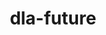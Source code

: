 ---
title: "dla-future"
layout: cache
categories: [package, develop]
meta: {"versions": ["0.5.0", "0.6.0"], "compilers": ["gcc@=11.4.0"], "oss": ["ubuntu22.04"], "platforms": ["linux"], "targets": ["neoverse_v1", "neoverse_v2", "x86_64_v3"], "stacks": ["e4s", "e4s-neoverse-v2", "e4s-neoverse_v1", "root"], "num_specs": 29, "num_specs_by_stack": {"e4s-neoverse_v1": 8, "root": 29, "e4s-neoverse-v2": 8, "e4s": 13}}
spec_details: [{"hash": "eofv2la5t2ekdzzdnz6bln6cmphv6bmr", "compiler": "gcc@=11.4.0", "versions": ["0.5.0"], "os": "ubuntu22.04", "platform": "linux", "target": "neoverse_v1", "variants": ["build_system=cmake", "build_type=Release", "~cuda", "~doc", "generator=ninja", "~hdf5", "~ipo", "~miniapps", "~mpi_gpu_aware", "~rocm", "+scalapack", "+shared"], "stacks": ["e4s-neoverse_v1", "root"], "size": "-", "tarball": "https://binaries.spack.io/develop/build_cache/linux-ubuntu22.04-neoverse_v1/gcc-11.4.0/dla-future-0.5.0/linux-ubuntu22.04-neoverse_v1-gcc-11.4.0-dla-future-0.5.0-eofv2la5t2ekdzzdnz6bln6cmphv6bmr.spack"}, {"hash": "eyzlympdtovacgotlnb4us7ksesyo63k", "compiler": "gcc@=11.4.0", "versions": ["0.6.0"], "os": "ubuntu22.04", "platform": "linux", "target": "neoverse_v1", "variants": ["build_system=cmake", "build_type=Release", "~cuda", "~doc", "generator=ninja", "~hdf5", "~ipo", "~miniapps", "~mpi_gpu_aware", "~rocm", "+scalapack", "+shared"], "stacks": ["e4s-neoverse_v1", "root"], "size": "-", "tarball": "https://binaries.spack.io/develop/build_cache/linux-ubuntu22.04-neoverse_v1/gcc-11.4.0/dla-future-0.6.0/linux-ubuntu22.04-neoverse_v1-gcc-11.4.0-dla-future-0.6.0-eyzlympdtovacgotlnb4us7ksesyo63k.spack"}, {"hash": "2m4bwqdi3vbvoe2k7w7k4dw6k3tbz6gj", "compiler": "gcc@=11.4.0", "versions": ["0.5.0"], "os": "ubuntu22.04", "platform": "linux", "target": "neoverse_v1", "variants": ["build_system=cmake", "build_type=Release", "~cuda", "~doc", "generator=ninja", "~hdf5", "~ipo", "~miniapps", "~mpi_gpu_aware", "~rocm", "+scalapack", "+shared"], "stacks": ["e4s-neoverse_v1", "root"], "size": "-", "tarball": "https://binaries.spack.io/develop/build_cache/linux-ubuntu22.04-neoverse_v1/gcc-11.4.0/dla-future-0.5.0/linux-ubuntu22.04-neoverse_v1-gcc-11.4.0-dla-future-0.5.0-2m4bwqdi3vbvoe2k7w7k4dw6k3tbz6gj.spack"}, {"hash": "sdgpad7h7sexiajweoyblxsuacjt76it", "compiler": "gcc@=11.4.0", "versions": ["0.5.0"], "os": "ubuntu22.04", "platform": "linux", "target": "neoverse_v1", "variants": ["build_system=cmake", "build_type=Release", "~cuda", "~doc", "generator=ninja", "~hdf5", "~ipo", "~miniapps", "~mpi_gpu_aware", "~rocm", "+scalapack", "+shared"], "stacks": ["e4s-neoverse_v1", "root"], "size": "-", "tarball": "https://binaries.spack.io/develop/build_cache/linux-ubuntu22.04-neoverse_v1/gcc-11.4.0/dla-future-0.5.0/linux-ubuntu22.04-neoverse_v1-gcc-11.4.0-dla-future-0.5.0-sdgpad7h7sexiajweoyblxsuacjt76it.spack"}, {"hash": "6f7iatze6b2cc3os6rc4don747l6gcye", "compiler": "gcc@=11.4.0", "versions": ["0.5.0"], "os": "ubuntu22.04", "platform": "linux", "target": "neoverse_v1", "variants": ["build_system=cmake", "build_type=Release", "~cuda", "~doc", "generator=ninja", "~hdf5", "~ipo", "~miniapps", "~mpi_gpu_aware", "~rocm", "+scalapack", "+shared"], "stacks": ["e4s-neoverse_v1", "root"], "size": "-", "tarball": "https://binaries.spack.io/develop/build_cache/linux-ubuntu22.04-neoverse_v1/gcc-11.4.0/dla-future-0.5.0/linux-ubuntu22.04-neoverse_v1-gcc-11.4.0-dla-future-0.5.0-6f7iatze6b2cc3os6rc4don747l6gcye.spack"}, {"hash": "sf3b4bf6ln4jgbb4krfmfrrl6irwd352", "compiler": "gcc@=11.4.0", "versions": ["0.5.0"], "os": "ubuntu22.04", "platform": "linux", "target": "neoverse_v1", "variants": ["build_system=cmake", "build_type=Release", "~cuda", "~doc", "generator=ninja", "~hdf5", "~ipo", "~miniapps", "~mpi_gpu_aware", "~rocm", "+scalapack", "+shared"], "stacks": ["e4s-neoverse_v1", "root"], "size": "-", "tarball": "https://binaries.spack.io/develop/build_cache/linux-ubuntu22.04-neoverse_v1/gcc-11.4.0/dla-future-0.5.0/linux-ubuntu22.04-neoverse_v1-gcc-11.4.0-dla-future-0.5.0-sf3b4bf6ln4jgbb4krfmfrrl6irwd352.spack"}, {"hash": "mfdbrlbgnktnlbxn2m7daucojesdcprr", "compiler": "gcc@=11.4.0", "versions": ["0.5.0"], "os": "ubuntu22.04", "platform": "linux", "target": "neoverse_v1", "variants": ["build_system=cmake", "build_type=Release", "~cuda", "~doc", "generator=ninja", "~hdf5", "~ipo", "~miniapps", "~mpi_gpu_aware", "~rocm", "+scalapack", "+shared"], "stacks": ["e4s-neoverse_v1", "root"], "size": "-", "tarball": "https://binaries.spack.io/develop/build_cache/linux-ubuntu22.04-neoverse_v1/gcc-11.4.0/dla-future-0.5.0/linux-ubuntu22.04-neoverse_v1-gcc-11.4.0-dla-future-0.5.0-mfdbrlbgnktnlbxn2m7daucojesdcprr.spack"}, {"hash": "ldwzlpul5iue5ljpjcygjdr3md47essj", "compiler": "gcc@=11.4.0", "versions": ["0.5.0"], "os": "ubuntu22.04", "platform": "linux", "target": "neoverse_v1", "variants": ["build_system=cmake", "build_type=Release", "~cuda", "~doc", "generator=ninja", "~hdf5", "~ipo", "~miniapps", "~mpi_gpu_aware", "~rocm", "+scalapack", "+shared"], "stacks": ["e4s-neoverse_v1", "root"], "size": "-", "tarball": "https://binaries.spack.io/develop/build_cache/linux-ubuntu22.04-neoverse_v1/gcc-11.4.0/dla-future-0.5.0/linux-ubuntu22.04-neoverse_v1-gcc-11.4.0-dla-future-0.5.0-ldwzlpul5iue5ljpjcygjdr3md47essj.spack"}, {"hash": "jin3ewncfvlrtu4q24owhj5vmj5bd6hb", "compiler": "gcc@=11.4.0", "versions": ["0.5.0"], "os": "ubuntu22.04", "platform": "linux", "target": "neoverse_v2", "variants": ["build_system=cmake", "build_type=Release", "~cuda", "~doc", "generator=ninja", "~hdf5", "~ipo", "~miniapps", "~mpi_gpu_aware", "~rocm", "+scalapack", "+shared"], "stacks": ["e4s-neoverse-v2", "root"], "size": "-", "tarball": "https://binaries.spack.io/develop/build_cache/linux-ubuntu22.04-neoverse_v2/gcc-11.4.0/dla-future-0.5.0/linux-ubuntu22.04-neoverse_v2-gcc-11.4.0-dla-future-0.5.0-jin3ewncfvlrtu4q24owhj5vmj5bd6hb.spack"}, {"hash": "kzvd6ruusxozs3s25ehltx3jrkdwjd3z", "compiler": "gcc@=11.4.0", "versions": ["0.5.0"], "os": "ubuntu22.04", "platform": "linux", "target": "neoverse_v2", "variants": ["build_system=cmake", "build_type=Release", "~cuda", "~doc", "generator=ninja", "~hdf5", "~ipo", "~miniapps", "~mpi_gpu_aware", "~rocm", "+scalapack", "+shared"], "stacks": ["e4s-neoverse-v2", "root"], "size": "-", "tarball": "https://binaries.spack.io/develop/build_cache/linux-ubuntu22.04-neoverse_v2/gcc-11.4.0/dla-future-0.5.0/linux-ubuntu22.04-neoverse_v2-gcc-11.4.0-dla-future-0.5.0-kzvd6ruusxozs3s25ehltx3jrkdwjd3z.spack"}, {"hash": "3lhu7b75dcmunviyp6jnsundxjf7qm6f", "compiler": "gcc@=11.4.0", "versions": ["0.5.0"], "os": "ubuntu22.04", "platform": "linux", "target": "neoverse_v2", "variants": ["build_system=cmake", "build_type=Release", "~cuda", "~doc", "generator=ninja", "~hdf5", "~ipo", "~miniapps", "~mpi_gpu_aware", "~rocm", "+scalapack", "+shared"], "stacks": ["e4s-neoverse-v2", "root"], "size": "-", "tarball": "https://binaries.spack.io/develop/build_cache/linux-ubuntu22.04-neoverse_v2/gcc-11.4.0/dla-future-0.5.0/linux-ubuntu22.04-neoverse_v2-gcc-11.4.0-dla-future-0.5.0-3lhu7b75dcmunviyp6jnsundxjf7qm6f.spack"}, {"hash": "utxu54tk4ottwkt4xkhrngywn2emmauq", "compiler": "gcc@=11.4.0", "versions": ["0.6.0"], "os": "ubuntu22.04", "platform": "linux", "target": "neoverse_v2", "variants": ["build_system=cmake", "build_type=Release", "~cuda", "~doc", "generator=ninja", "~hdf5", "~ipo", "~miniapps", "~mpi_gpu_aware", "~rocm", "+scalapack", "+shared"], "stacks": ["e4s-neoverse-v2", "root"], "size": "-", "tarball": "https://binaries.spack.io/develop/build_cache/linux-ubuntu22.04-neoverse_v2/gcc-11.4.0/dla-future-0.6.0/linux-ubuntu22.04-neoverse_v2-gcc-11.4.0-dla-future-0.6.0-utxu54tk4ottwkt4xkhrngywn2emmauq.spack"}, {"hash": "sp6uerzgdbu37wzs4x5p333oenwdc27o", "compiler": "gcc@=11.4.0", "versions": ["0.5.0"], "os": "ubuntu22.04", "platform": "linux", "target": "neoverse_v2", "variants": ["build_system=cmake", "build_type=Release", "~cuda", "~doc", "generator=ninja", "~hdf5", "~ipo", "~miniapps", "~mpi_gpu_aware", "~rocm", "+scalapack", "+shared"], "stacks": ["e4s-neoverse-v2", "root"], "size": "-", "tarball": "https://binaries.spack.io/develop/build_cache/linux-ubuntu22.04-neoverse_v2/gcc-11.4.0/dla-future-0.5.0/linux-ubuntu22.04-neoverse_v2-gcc-11.4.0-dla-future-0.5.0-sp6uerzgdbu37wzs4x5p333oenwdc27o.spack"}, {"hash": "trocg3lmkbznp37gyqmrp2rlzxfi6s4j", "compiler": "gcc@=11.4.0", "versions": ["0.5.0"], "os": "ubuntu22.04", "platform": "linux", "target": "neoverse_v2", "variants": ["build_system=cmake", "build_type=Release", "~cuda", "~doc", "generator=ninja", "~hdf5", "~ipo", "~miniapps", "~mpi_gpu_aware", "~rocm", "+scalapack", "+shared"], "stacks": ["e4s-neoverse-v2", "root"], "size": "-", "tarball": "https://binaries.spack.io/develop/build_cache/linux-ubuntu22.04-neoverse_v2/gcc-11.4.0/dla-future-0.5.0/linux-ubuntu22.04-neoverse_v2-gcc-11.4.0-dla-future-0.5.0-trocg3lmkbznp37gyqmrp2rlzxfi6s4j.spack"}, {"hash": "hxhiwdmzcvbrgwnacn3tqdx4tbwlf2ke", "compiler": "gcc@=11.4.0", "versions": ["0.5.0"], "os": "ubuntu22.04", "platform": "linux", "target": "neoverse_v2", "variants": ["build_system=cmake", "build_type=Release", "~cuda", "~doc", "generator=ninja", "~hdf5", "~ipo", "~miniapps", "~mpi_gpu_aware", "~rocm", "+scalapack", "+shared"], "stacks": ["e4s-neoverse-v2", "root"], "size": "-", "tarball": "https://binaries.spack.io/develop/build_cache/linux-ubuntu22.04-neoverse_v2/gcc-11.4.0/dla-future-0.5.0/linux-ubuntu22.04-neoverse_v2-gcc-11.4.0-dla-future-0.5.0-hxhiwdmzcvbrgwnacn3tqdx4tbwlf2ke.spack"}, {"hash": "f5wedrnnev27uhsz7x6cdusp3efa4llr", "compiler": "gcc@=11.4.0", "versions": ["0.5.0"], "os": "ubuntu22.04", "platform": "linux", "target": "neoverse_v2", "variants": ["build_system=cmake", "build_type=Release", "~cuda", "~doc", "generator=ninja", "~hdf5", "~ipo", "~miniapps", "~mpi_gpu_aware", "~rocm", "+scalapack", "+shared"], "stacks": ["e4s-neoverse-v2", "root"], "size": "-", "tarball": "https://binaries.spack.io/develop/build_cache/linux-ubuntu22.04-neoverse_v2/gcc-11.4.0/dla-future-0.5.0/linux-ubuntu22.04-neoverse_v2-gcc-11.4.0-dla-future-0.5.0-f5wedrnnev27uhsz7x6cdusp3efa4llr.spack"}, {"hash": "z3vrpedmwwvknol2w4p5ga4ijfu6v7se", "compiler": "gcc@=11.4.0", "versions": ["0.5.0"], "os": "ubuntu22.04", "platform": "linux", "target": "x86_64_v3", "variants": ["build_system=cmake", "build_type=Release", "~cuda", "~doc", "generator=ninja", "~hdf5", "~ipo", "~miniapps", "~mpi_gpu_aware", "~rocm", "+scalapack", "+shared"], "stacks": ["e4s", "root"], "size": "-", "tarball": "https://binaries.spack.io/develop/build_cache/linux-ubuntu22.04-x86_64_v3/gcc-11.4.0/dla-future-0.5.0/linux-ubuntu22.04-x86_64_v3-gcc-11.4.0-dla-future-0.5.0-z3vrpedmwwvknol2w4p5ga4ijfu6v7se.spack"}, {"hash": "wfobm27fzevm6nbeokwp5zbpzuxky2sa", "compiler": "gcc@=11.4.0", "versions": ["0.5.0"], "os": "ubuntu22.04", "platform": "linux", "target": "x86_64_v3", "variants": ["build_system=cmake", "build_type=Release", "~cuda", "~doc", "generator=ninja", "~hdf5", "~ipo", "~miniapps", "~mpi_gpu_aware", "~rocm", "+scalapack", "+shared"], "stacks": ["e4s", "root"], "size": "-", "tarball": "https://binaries.spack.io/develop/build_cache/linux-ubuntu22.04-x86_64_v3/gcc-11.4.0/dla-future-0.5.0/linux-ubuntu22.04-x86_64_v3-gcc-11.4.0-dla-future-0.5.0-wfobm27fzevm6nbeokwp5zbpzuxky2sa.spack"}, {"hash": "xytrh5oprlbdwhk4zr5g6mrbelnkk4n5", "compiler": "gcc@=11.4.0", "versions": ["0.5.0"], "os": "ubuntu22.04", "platform": "linux", "target": "x86_64_v3", "variants": ["build_system=cmake", "build_type=Release", "~cuda", "~doc", "generator=ninja", "~hdf5", "~ipo", "~miniapps", "~mpi_gpu_aware", "~rocm", "+scalapack", "+shared"], "stacks": ["e4s", "root"], "size": "-", "tarball": "https://binaries.spack.io/develop/build_cache/linux-ubuntu22.04-x86_64_v3/gcc-11.4.0/dla-future-0.5.0/linux-ubuntu22.04-x86_64_v3-gcc-11.4.0-dla-future-0.5.0-xytrh5oprlbdwhk4zr5g6mrbelnkk4n5.spack"}, {"hash": "ujh6ibgft4b6x5qskpvwmvpgskmyybq6", "compiler": "gcc@=11.4.0", "versions": ["0.5.0"], "os": "ubuntu22.04", "platform": "linux", "target": "x86_64_v3", "variants": ["build_system=cmake", "build_type=Release", "~cuda", "~doc", "generator=ninja", "~hdf5", "~ipo", "~miniapps", "~mpi_gpu_aware", "~rocm", "+scalapack", "+shared"], "stacks": ["e4s", "root"], "size": "-", "tarball": "https://binaries.spack.io/develop/build_cache/linux-ubuntu22.04-x86_64_v3/gcc-11.4.0/dla-future-0.5.0/linux-ubuntu22.04-x86_64_v3-gcc-11.4.0-dla-future-0.5.0-ujh6ibgft4b6x5qskpvwmvpgskmyybq6.spack"}, {"hash": "jhcorjet5o7dy2mimmxeshqtjb6wiek5", "compiler": "gcc@=11.4.0", "versions": ["0.5.0"], "os": "ubuntu22.04", "platform": "linux", "target": "x86_64_v3", "variants": ["build_system=cmake", "build_type=Release", "~cuda", "~doc", "generator=ninja", "~hdf5", "~ipo", "~miniapps", "~mpi_gpu_aware", "~rocm", "+scalapack", "+shared"], "stacks": ["e4s", "root"], "size": "-", "tarball": "https://binaries.spack.io/develop/build_cache/linux-ubuntu22.04-x86_64_v3/gcc-11.4.0/dla-future-0.5.0/linux-ubuntu22.04-x86_64_v3-gcc-11.4.0-dla-future-0.5.0-jhcorjet5o7dy2mimmxeshqtjb6wiek5.spack"}, {"hash": "5z4q4oodyc4lbo4s35g3y4akxob5hwzo", "compiler": "gcc@=11.4.0", "versions": ["0.5.0"], "os": "ubuntu22.04", "platform": "linux", "target": "x86_64_v3", "variants": ["build_system=cmake", "build_type=Release", "~cuda", "~doc", "generator=ninja", "~hdf5", "~ipo", "~miniapps", "~mpi_gpu_aware", "~rocm", "+scalapack", "+shared"], "stacks": ["e4s", "root"], "size": "-", "tarball": "https://binaries.spack.io/develop/build_cache/linux-ubuntu22.04-x86_64_v3/gcc-11.4.0/dla-future-0.5.0/linux-ubuntu22.04-x86_64_v3-gcc-11.4.0-dla-future-0.5.0-5z4q4oodyc4lbo4s35g3y4akxob5hwzo.spack"}, {"hash": "4gsq4krgtba7cn6aqoogvhepiaxgguwl", "compiler": "gcc@=11.4.0", "versions": ["0.5.0"], "os": "ubuntu22.04", "platform": "linux", "target": "x86_64_v3", "variants": ["build_system=cmake", "build_type=Release", "~cuda", "~doc", "generator=ninja", "~hdf5", "~ipo", "~miniapps", "~mpi_gpu_aware", "~rocm", "+scalapack", "+shared"], "stacks": ["e4s", "root"], "size": "-", "tarball": "https://binaries.spack.io/develop/build_cache/linux-ubuntu22.04-x86_64_v3/gcc-11.4.0/dla-future-0.5.0/linux-ubuntu22.04-x86_64_v3-gcc-11.4.0-dla-future-0.5.0-4gsq4krgtba7cn6aqoogvhepiaxgguwl.spack"}, {"hash": "likuvq4xjkrspd5z372zp2jgbfzkhcqi", "compiler": "gcc@=11.4.0", "versions": ["0.5.0"], "os": "ubuntu22.04", "platform": "linux", "target": "x86_64_v3", "variants": ["build_system=cmake", "build_type=Release", "~cuda", "~doc", "generator=ninja", "~hdf5", "~ipo", "~miniapps", "~mpi_gpu_aware", "~rocm", "+scalapack", "+shared"], "stacks": ["e4s", "root"], "size": "-", "tarball": "https://binaries.spack.io/develop/build_cache/linux-ubuntu22.04-x86_64_v3/gcc-11.4.0/dla-future-0.5.0/linux-ubuntu22.04-x86_64_v3-gcc-11.4.0-dla-future-0.5.0-likuvq4xjkrspd5z372zp2jgbfzkhcqi.spack"}, {"hash": "djnw55om7zzvbfibi6ynxifqi5zveiac", "compiler": "gcc@=11.4.0", "versions": ["0.5.0"], "os": "ubuntu22.04", "platform": "linux", "target": "x86_64_v3", "variants": ["build_system=cmake", "build_type=Release", "~cuda", "~doc", "generator=ninja", "~hdf5", "~ipo", "~miniapps", "~mpi_gpu_aware", "~rocm", "+scalapack", "+shared"], "stacks": ["e4s", "root"], "size": "-", "tarball": "https://binaries.spack.io/develop/build_cache/linux-ubuntu22.04-x86_64_v3/gcc-11.4.0/dla-future-0.5.0/linux-ubuntu22.04-x86_64_v3-gcc-11.4.0-dla-future-0.5.0-djnw55om7zzvbfibi6ynxifqi5zveiac.spack"}, {"hash": "3l7i4pjsigipe72miuadn4pkv6kvxjem", "compiler": "gcc@=11.4.0", "versions": ["0.6.0"], "os": "ubuntu22.04", "platform": "linux", "target": "x86_64_v3", "variants": ["build_system=cmake", "build_type=Release", "~cuda", "~doc", "generator=ninja", "~hdf5", "~ipo", "~miniapps", "~mpi_gpu_aware", "~rocm", "+scalapack", "+shared"], "stacks": ["e4s", "root"], "size": "-", "tarball": "https://binaries.spack.io/develop/build_cache/linux-ubuntu22.04-x86_64_v3/gcc-11.4.0/dla-future-0.6.0/linux-ubuntu22.04-x86_64_v3-gcc-11.4.0-dla-future-0.6.0-3l7i4pjsigipe72miuadn4pkv6kvxjem.spack"}, {"hash": "fvyxerojluzd44wruhcwagwyotx6nw4u", "compiler": "gcc@=11.4.0", "versions": ["0.5.0"], "os": "ubuntu22.04", "platform": "linux", "target": "x86_64_v3", "variants": ["build_system=cmake", "build_type=Release", "~cuda", "~doc", "generator=ninja", "~hdf5", "~ipo", "~miniapps", "~mpi_gpu_aware", "~rocm", "+scalapack", "+shared"], "stacks": ["e4s", "root"], "size": "-", "tarball": "https://binaries.spack.io/develop/build_cache/linux-ubuntu22.04-x86_64_v3/gcc-11.4.0/dla-future-0.5.0/linux-ubuntu22.04-x86_64_v3-gcc-11.4.0-dla-future-0.5.0-fvyxerojluzd44wruhcwagwyotx6nw4u.spack"}, {"hash": "3gcfwp65mlxlbba5htza77qwt2lrw2ml", "compiler": "gcc@=11.4.0", "versions": ["0.5.0"], "os": "ubuntu22.04", "platform": "linux", "target": "x86_64_v3", "variants": ["build_system=cmake", "build_type=Release", "~cuda", "~doc", "generator=ninja", "~hdf5", "~ipo", "~miniapps", "~mpi_gpu_aware", "~rocm", "+scalapack", "+shared"], "stacks": ["e4s", "root"], "size": "-", "tarball": "https://binaries.spack.io/develop/build_cache/linux-ubuntu22.04-x86_64_v3/gcc-11.4.0/dla-future-0.5.0/linux-ubuntu22.04-x86_64_v3-gcc-11.4.0-dla-future-0.5.0-3gcfwp65mlxlbba5htza77qwt2lrw2ml.spack"}, {"hash": "k3y56fqvvefrpvrmlnes3zp3cv5dwwff", "compiler": "gcc@=11.4.0", "versions": ["0.5.0"], "os": "ubuntu22.04", "platform": "linux", "target": "x86_64_v3", "variants": ["build_system=cmake", "build_type=Release", "~cuda", "~doc", "generator=ninja", "~hdf5", "~ipo", "~miniapps", "~mpi_gpu_aware", "~rocm", "+scalapack", "+shared"], "stacks": ["e4s", "root"], "size": "-", "tarball": "https://binaries.spack.io/develop/build_cache/linux-ubuntu22.04-x86_64_v3/gcc-11.4.0/dla-future-0.5.0/linux-ubuntu22.04-x86_64_v3-gcc-11.4.0-dla-future-0.5.0-k3y56fqvvefrpvrmlnes3zp3cv5dwwff.spack"}]
---